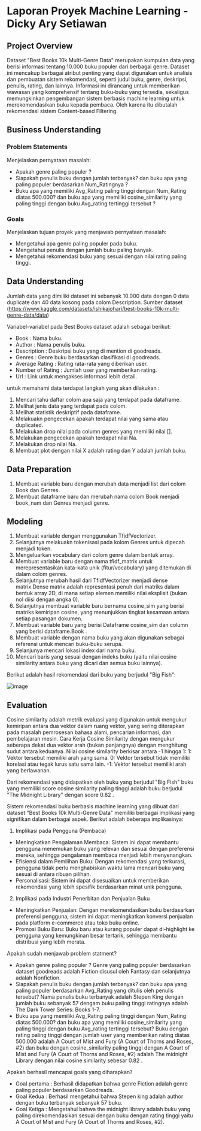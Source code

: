 # Laporan Proyek Machine Learning - Dicky Ary Setiawan

## Project Overview

Dataset "Best Books 10k Multi-Genre Data" merupakan kumpulan data yang berisi informasi tentang 10.000 buku populer dari berbagai genre. Dataset ini mencakup berbagai atribut penting yang dapat digunakan untuk analisis dan pembuatan sistem rekomendasi, seperti judul buku, genre, deskripsi, penulis, rating, dan lainnya. Informasi ini dirancang untuk memberikan wawasan yang komprehensif tentang buku-buku yang tersedia, sekaligus memungkinkan pengembangan sistem berbasis machine learning untuk merekomendasikan buku kepada pembaca. Oleh karena itu dibutalah rekomendasi sistem Content-based Filtering.

## Business Understanding

### Problem Statements

Menjelaskan pernyataan masalah:
- Apakah genre paling populer ?
- Siapakah penulis buku dengan jumlah terbanyak? dan buku apa yang paling populer berdasarkan Num_Ratingnya ?
- Buku apa yang memiliki Avg_Rating paling tinggi dengan Num_Rating diatas 500.000? dan buku apa yang memiliki cosine_similarity yang paling tinggi dengan buku Avg_rating tertinggi tersebut ?

### Goals

Menjelaskan tujuan proyek yang menjawab pernyataan masalah:
- Mengetahui apa genre paling populer pada buku.
- Mengetahui penulis dengan jumlah buku paling banyak.
- Mengetahui rekomendasi buku yang sesuai dengan nilai rating paling tinggi.


## Data Understanding
Jumlah data yang dimiliki dataset ini sebanyak 10.000 data dengan 0 data duplicate dan 40 data kosong pada colom Description.
Sumber dataset (https://www.kaggle.com/datasets/ishikajohari/best-books-10k-multi-genre-data/data)

Variabel-variabel pada Best Books dataset adalah sebagai berikut:
- Book             : Nama buku.
- Author           : Nama penulis buku.
- Description      : Deskripsi buku yang di mention di goodreads.
- Genres           : Genre buku berdasarkan clasifikasi di goodreads.
- Average Rating   : Rating rata-rata yang diberikan user.
- Number of Rating : Jumlah user yang memberikan rating.
- Url              : Link untuk mengakses informasi lebih detail.

untuk memahami data terdapat langkah yang akan dilakukan :
1. Mencari tahu daftar colom apa saja yang terdapat pada dataframe.
2. Melihat jenis data yang terdapat pada colom.
3. Melihat statistik deskriptif pada dataframe.
4. Melakuakn pengecekan apakah terdapat nilai yang sama atau duplicated.
5. Melakukan drop nilai pada column genres yang memiliki nilai [].
6. Melakukan pengecekan apakah terdapat nilai Na.
7. Melakukan drop nilai Na.
8. Membuat plot dengan nilai X adalah rating dan Y adalah jumlah buku.

## Data Preparation

1. Membuat variable baru dengan merubah data menjadi list dari colom Book dan Genres.
2. Membuat dataframe baru dan merubah nama colom Book menjadi book_nam dan Genres menjadi genre.

## Modeling

1. Membuat variable dengan menggunakan TfidfVectorizer.
2. Selanjutnya melakuakn tokenisasi pada kolom Genres untuk dipecah menjadi token.
3. Mengeluarkan vocabulary dari colom genre dalam bentuk array.
4. Membuat variable baru dengan nama tfidf_matrix untuk merepresentasikan kata-kata unik (fitur/vocabulary) yang ditemukan di dalam colom genres.
5. Selanjutnya merubah hasil dari TfidfVectorizer menjadi dense matrix.Dense matrix adalah representasi penuh dari matriks dalam bentuk array 2D, di mana setiap elemen memiliki nilai eksplisit (bukan nol diisi dengan angka 0).
6. Selanjutnya membuat variable baru bernama cosine_sim yang berisi matriks kemiripan cosine, yang menunjukkan tingkat kesamaan antara setiap pasangan dokumen.
7. Membuat variable baru yang berisi Dataframe cosine_sim dan column yang berisi dataframe.Book .
8. Membuat variable dengan nama buku yang akan digunakan sebagai referensi untuk mencari buku-buku serupa.
9. Selanjunya mencari lokasi index dari nama buku.
10. Mencari baris yang sesuai dengan indeks buku (yaitu nilai cosine similarity antara buku yang dicari dan semua buku lainnya).

Berikut adalah hasil rekomendasi dari buku yang berjudul "Big Fish":


![image](https://github.com/user-attachments/assets/7e1513e8-55e2-4302-8765-d1dc8ea9d845)


## Evaluation

Cosine similarity adalah metrik evaluasi yang digunakan untuk mengukur kemiripan antara dua vektor dalam ruang vektor, yang sering diterapkan pada masalah pemrosesan bahasa alami, pencarian informasi, dan pembelajaran mesin.
Cara Kerja Cosine Similarity dengan mengukur seberapa dekat dua vektor arah (bukan panjangnya) dengan menghitung sudut antara keduanya. Nilai cosine similarity berkisar antara -1 hingga 1:
1: Vektor tersebut memiliki arah yang sama.
0: Vektor tersebut tidak memiliki korelasi atau tegak lurus satu sama lain.
-1: Vektor tersebut memiliki arah yang berlawanan.

Dari rekomendasi yang didapatkan oleh buku yang berjudul "Big Fish" buku yang memiliki score cosine similarity paling tinggi adalah buku berjudul "The Midnight Library" dengan score 0.82 .

Sistem rekomendasi buku berbasis machine learning yang dibuat dari dataset "Best Books 10k Multi-Genre Data" memiliki berbagai implikasi yang signifikan dalam berbagai aspek. Berikut adalah beberapa implikasinya:

1. Implikasi pada Pengguna (Pembaca)
- Meningkatkan Pengalaman Membaca: Sistem ini dapat membantu pengguna menemukan buku yang relevan dan sesuai dengan preferensi mereka, sehingga pengalaman membaca menjadi lebih menyenangkan.
- Efisiensi dalam Pemilihan Buku: Dengan rekomendasi yang terkurasi, pengguna tidak perlu menghabiskan waktu lama mencari buku yang sesuai di antara ribuan pilihan.
- Personalisasi: Sistem ini dapat disesuaikan untuk memberikan rekomendasi yang lebih spesifik berdasarkan minat unik pengguna.
2. Implikasi pada Industri Penerbitan dan Penjualan Buku
- Meningkatkan Penjualan: Dengan merekomendasikan buku berdasarkan preferensi pengguna, sistem ini dapat meningkatkan konversi penjualan pada platform e-commerce atau toko buku online.
- Promosi Buku Baru: Buku baru atau kurang populer dapat di-highlight ke pengguna yang kemungkinan besar tertarik, sehingga membantu distribusi yang lebih merata.

Apakah sudah menjawab problem statment?

- Apakah genre paling populer ?
  Genre yang paling populer berdasarkan dataset goodreads adalah Fiction disusul oleh Fantasy dan selanjutnya adalah Nonfiction.
- Siapakah penulis buku dengan jumlah terbanyak? dan buku apa yang paling populer berdasarkan Avg_Rating yang ditulis oleh penulis tersebut?
  Nama penulis buku terbanyak adalah Stepen King dengan jumlah buku sebanyak 57 dengam buku paling tinggi ratingnya adalah The Dark Tower Series: Books 1-7.
- Buku apa yang memiliki Avg_Rating paling tinggi dengan Num_Rating diatas 500.000? dan buku apa yang memiliki cosine_similarity yang paling tinggi dengan buku Avg_rating tertinggi tersebut?
  Buku dengan rating paling tinggi dengan jumlah user yang memberikan rating diatas 500.000 adalah A Court of Mist and Fury (A Court of Thorns and Roses, #2) dan buku dengan cosine_similarity paling tinggi dengan A Court of Mist and Fury (A Court of Thorns and Roses, #2) adalah The midnight Library dengan nilai cosine similarity sebesar 0.82 .

Apakah berhasil mencapai goals yang diharapkan?
- Goal pertama : Berhasil didapatkan bahwa genre Fiction adalah genre paling populer berdasarkan Goodreads.
- Goal Kedua   : Berhasil mengetahui bahwa Stepen king adalah author dengan buku terbanyak sebanyak 57 buku.
- Goal Ketiga  : Mengetahui bahwa the midnight library adalah buku yang paling direkomendasikan sesuai dengan buku dengan rating tinggi yaitu A Court of Mist and Fury (A Court of Thorns and Roses, #2).
